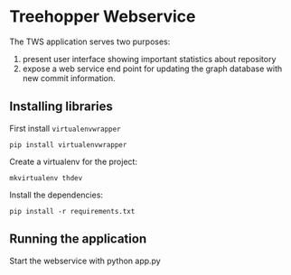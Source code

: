 Treehopper Webservice
======================

The TWS application serves two purposes:

1. present user interface showing important statistics about repository
2. expose a web service end point for updating the graph database with new commit information.


Installing libraries
--------------------

First install `virtualenvwrapper`

    pip install virtualenvwrapper

Create a virtualenv for the project:

    mkvirtualenv thdev

Install the dependencies:

    pip install -r requirements.txt


Running the application
-----------------------

Start the webservice with
	python app.py
